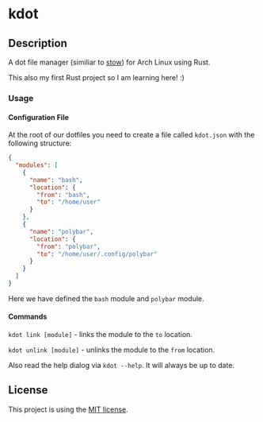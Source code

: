 # kdot

## Description

A dot file manager (similiar to [stow](https://linux.die.net/man/8/stow)) for Arch Linux using Rust.

This also my first Rust project so I am learning here! :)

### Usage

#### Configuration File

At the root of our dotfiles you need to create a file called `kdot.json` with the following structure:

```json
{
  "modules": [
    {
      "name": "bash",
      "location": {
        "from": "bash",
        "to": "/home/user"
      }
    },
    {
      "name": "polybar",
      "location": {
        "from": "polybar",
        "to": "/home/user/.config/polybar"
      }
    }
  ]
}
```

Here we have defined the `bash` module and `polybar` module.

#### Commands

`kdot link [module]` - links the module to the `to` location.

`kdot unlink [module]` - unlinks the module to the `from` location.

Also read the help dialog via `kdot --help`. It will always be up to date.

## License

This project is using the [MIT license](LICENSE).